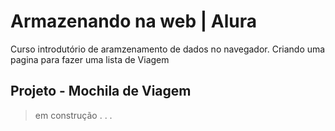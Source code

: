 # Armazenando na web | Alura

Curso introdutório de aramzenamento de dados no navegador. Criando uma pagina para fazer uma lista de Viagem 

## Projeto - Mochila de Viagem 

> em construção . . .
